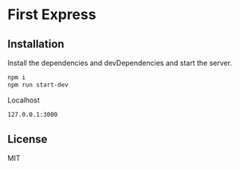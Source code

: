 # First Express

## Installation

Install the dependencies and devDependencies and start the server.

```sh
npm i
npm run start-dev
```

Localhost
```sh
127.0.0.1:3000
```

## License

MIT
